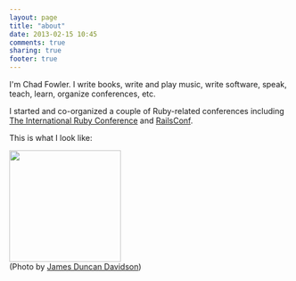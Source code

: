 ```yaml
---
layout: page
title: "about"
date: 2013-02-15 10:45
comments: true
sharing: true
footer: true
---
```


I'm Chad Fowler.  I write books, write and play music, write software, speak, teach, learn, organize conferences, etc.

I started and co-organized a couple of Ruby-related conferences including <a href="http://rubyconf.org">The International Ruby Conference</a> and <a href="http:/railsconf.org">RailsConf</a>.

This is what I look like:

<img src="http://29.media.tumblr.com/tumblr_l8vbm28zsp1qzvno4o1_500.jpg" width="200"/><br />
(Photo by <a href="http://duncandavidson.com/">James Duncan Davidson</a>)

